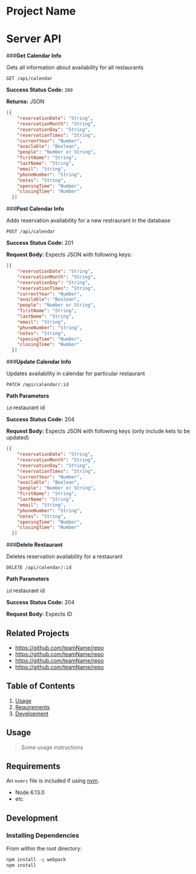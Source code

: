 # Project Name

# Server API

###**Get Calendar Info**

Gets all information about availability for all restaurants

`GET /api/calendar`

**Success Status Code:** `200`

**Returns:** JSON

``` json
[{
    "reservationDate": "String",
    "reservationMonth": "String",
    "reservationDay": "String",
    "reservationTimes": "String",
    "currentYear": "Number",
    "available": "Boolean",
    "people": "Number or String",
    "firstName": "String",
    "lastName": "String",
    "email": "String",
    "phoneNumber": "String",
    "notes": "String",
    "openingTime": "Number",
    "closingTime": "Number"
  }]
```

###**Post Calendar Info**

Adds reservation availability for a new restraurant in the database

`POST /api/calendar`

**Success Status Code:** 201

**Request Body:** Expects JSON with following keys:

``` json
[{
    "reservationDate": "String",
    "reservationMonth": "String",
    "reservationDay": "String",
    "reservationTimes": "String",
    "currentYear": "Number",
    "available": "Boolean",
    "people": "Number or String",
    "firstName": "String",
    "lastName": "String",
    "email": "String",
    "phoneNumber": "String",
    "notes": "String",
    "openingTime": "Number",
    "closingTime": "Number"
  }]
```

###**Update Calendar Info**

Updates availability in calendar for particular restaurant

`PATCH /api/calendar/:id`

**Path Parameters**

`id` restaurant id

**Success Status Code:** 204

**Request Body:** Expects JSON with following keys (only include kets to be updated)

``` json
[{
    "reservationDate": "String",
    "reservationMonth": "String",
    "reservationDay": "String",
    "reservationTimes": "String",
    "currentYear": "Number",
    "available": "Boolean",
    "people": "Number or String",
    "firstName": "String",
    "lastName": "String",
    "email": "String",
    "phoneNumber": "String",
    "notes": "String",
    "openingTime": "Number",
    "closingTime": "Number"
  }]
```

###**Delete Restaurant**

Deletes reservation availability for a restaurant

`DELETE /api/calendar/:id`

**Path Parameters**

`id` restaurant id

**Success Status Code:** 204

**Request Body:** Expects ID

## Related Projects

  - https://github.com/teamName/repo
  - https://github.com/teamName/repo
  - https://github.com/teamName/repo
  - https://github.com/teamName/repo

## Table of Contents

1. [Usage](#Usage)
1. [Requirements](#requirements)
1. [Development](#development)

## Usage

> Some usage instructions

## Requirements

An `nvmrc` file is included if using [nvm](https://github.com/creationix/nvm).

- Node 6.13.0
- etc

## Development

### Installing Dependencies

From within the root directory:

```sh
npm install -g webpack
npm install
```

